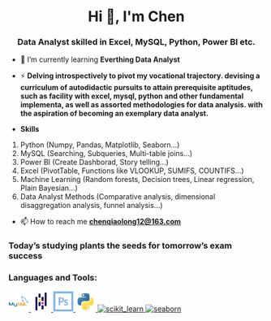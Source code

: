 <h1 align="center">Hi 👋, I'm Chen</h1>
<h3 align="center">Data Analyst skilled in Excel, MySQL, Python, Power BI etc.</h3>

- 🌱 I’m currently learning **Everthing Data Analyst**

- ⚡ **Delving introspectively to pivot my vocational trajectory. devising a curriculum of autodidactic pursuits to attain prerequisite aptitudes, such as facility with excel, mysql, python and other fundamental implementa, as well as assorted methodologies for data analysis. with the aspiration of becoming an exemplary data analyst.**


- **Skills**
1. Python (Numpy, Pandas, Matplotlib, Seaborn...)  
2. MySQL (Searching, Subqueries, Multi-table joins...)
3. Power BI (Create Dashborad, Story telling...)
4. Excel (PivotTable, Functions like VLOOKUP, SUMIFS, COUNTIFS...)
5. Machine Learning (Random forests, Decision trees, Linear regression, Plain Bayesian...)
6. Data Analyst Methods (Comparative analysis, dimensional disaggregation analysis, funnel analysis...)


- 📫 How to reach me **chenqiaolong12@163.com**

<h3 align="left">Today’s studying plants the seeds for tomorrow’s exam success</h3>
<p align="left">
</p>

<h3 align="left">Languages and Tools:</h3>
<p align="left"> <a href="https://www.mysql.com/" target="_blank" rel="noreferrer"> <img src="https://raw.githubusercontent.com/devicons/devicon/master/icons/mysql/mysql-original-wordmark.svg" alt="mysql" width="40" height="40"/> </a> <a href="https://pandas.pydata.org/" target="_blank" rel="noreferrer"> <img src="https://raw.githubusercontent.com/devicons/devicon/2ae2a900d2f041da66e950e4d48052658d850630/icons/pandas/pandas-original.svg" alt="pandas" width="40" height="40"/> </a> <a href="https://www.photoshop.com/en" target="_blank" rel="noreferrer"> <img src="https://raw.githubusercontent.com/devicons/devicon/master/icons/photoshop/photoshop-line.svg" alt="photoshop" width="40" height="40"/> </a> <a href="https://www.python.org" target="_blank" rel="noreferrer"> <img src="https://raw.githubusercontent.com/devicons/devicon/master/icons/python/python-original.svg" alt="python" width="40" height="40"/> </a> <a href="https://scikit-learn.org/" target="_blank" rel="noreferrer"> <img src="https://upload.wikimedia.org/wikipedia/commons/0/05/Scikit_learn_logo_small.svg" alt="scikit_learn" width="40" height="40"/> </a> <a href="https://seaborn.pydata.org/" target="_blank" rel="noreferrer"> <img src="https://seaborn.pydata.org/_images/logo-mark-lightbg.svg" alt="seaborn" width="40" height="40"/> </a> </p>

